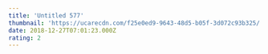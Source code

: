 ```yaml
---
title: 'Untitled 577'
thumbnail: 'https://ucarecdn.com/f25e0ed9-9643-48d5-b05f-3d072c93b325/'
date: 2018-12-27T07:01:23.000Z
rating: 2
---
```

